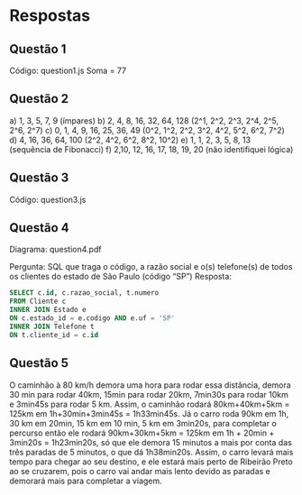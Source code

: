 # Respostas

## Questão 1
Código: question1.js
Soma = 77

## Questão 2
a) 1, 3, 5, 7, 9 (ímpares)
b) 2, 4, 8, 16, 32, 64, 128 (2^1, 2^2, 2^3, 2^4, 2^5, 2^6, 2^7)
c) 0, 1, 4, 9, 16, 25, 36, 49 (0^2, 1^2, 2^2, 3^2, 4^2, 5^2, 6^2, 7^2)
d) 4, 16, 36, 64, 100 (2^2, 4^2, 6^2, 8^2, 10^2)
e) 1, 1, 2, 3, 5, 8, 13 (sequência de Fibonacci)
f) 2,10, 12, 16, 17, 18, 19, 20 (não identifiquei lógica)

## Questão 3
Código: question3.js

## Questão 4
Diagrama: question4.pdf

Pergunta: SQL que traga o código, a razão social e o(s) telefone(s) de todos os clientes do estado de São Paulo (código “SP”)
Resposta:

```sql
SELECT c.id, c.razao_social, t.numero
FROM Cliente c
INNER JOIN Estado e
ON c.estado_id = e.codigo AND e.uf = 'SP'
INNER JOIN Telefone t
ON t.cliente_id = c.id
```


## Questão 5
O caminhão à 80 km/h demora uma hora para rodar essa distância, demora 30 min para rodar 40km, 15min para rodar 20km, 7min30s para rodar 10km e 3min45s para rodar 5 km. Assim, o caminhão rodará 80km+40km+5km = 125km em 1h+30min+3min45s = 1h33min45s. Já o carro roda 90km em 1h, 30 km em 20min, 15 km em 10 min, 5 km em 3min20s, para completar o percurso então ele rodará 90km+30km+5km = 125km em 1h + 20min + 3min20s = 1h23min20s, só que ele demora 15 minutos a mais por conta das três paradas de 5 minutos, o que dá 1h38min20s. Assim, o carro levará mais tempo para chegar ao seu destino, e ele estará mais perto de Ribeirão Preto ao se cruzarem, pois o carro vai andar mais lento devido as paradas e demorará mais para completar a viagem.